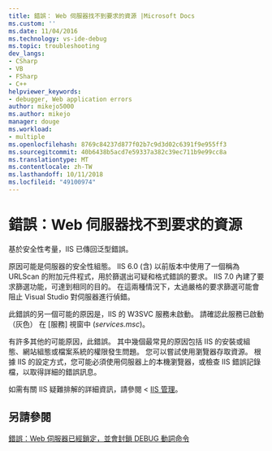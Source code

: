 ```yaml
---
title: 錯誤： Web 伺服器找不到要求的資源 |Microsoft Docs
ms.custom: ''
ms.date: 11/04/2016
ms.technology: vs-ide-debug
ms.topic: troubleshooting
dev_langs:
- CSharp
- VB
- FSharp
- C++
helpviewer_keywords:
- debugger, Web application errors
author: mikejo5000
ms.author: mikejo
manager: douge
ms.workload:
- multiple
ms.openlocfilehash: 8769c84237d877f02b7c9d3d02c6391f9e955ff3
ms.sourcegitcommit: 40b6438b5acd7e59337a382c39ec711b9e99cc8a
ms.translationtype: MT
ms.contentlocale: zh-TW
ms.lasthandoff: 10/11/2018
ms.locfileid: "49100974"
---
```

# <a name="error-the-web-server-could-not-find-the-requested-resource"></a>錯誤：Web 伺服器找不到要求的資源
基於安全性考量，IIS 已傳回泛型錯誤。  

原因可能是伺服器的安全性組態。 IIS 6.0 (含) 以前版本中使用了一個稱為 URLScan 的附加元件程式，用於篩選出可疑和格式錯誤的要求。 IIS 7.0 內建了要求篩選功能，可達到相同的目的。 在這兩種情況下，太過嚴格的要求篩選可能會阻止 Visual Studio 對伺服器進行偵錯。  

此錯誤的另一個可能的原因是，IIS 的 W3SVC 服務未啟動。 請確認此服務已啟動 （灰色） 在 [服務] 視窗中 (*services.msc*)。

有許多其他的可能原因，此錯誤。 其中幾個最常見的原因包括 IIS 的安裝或組態、網站組態或檔案系統的權限發生問題。 您可以嘗試使用瀏覽器存取資源。 根據 IIS 的設定方式，您可能必須使用伺服器上的本機瀏覽器，或檢查 IIS 錯誤記錄檔，以取得詳細的錯誤訊息。  
  
 如需有關 IIS 疑難排解的詳細資訊，請參閱 < [IIS 管理](/iis/manage/provisioning-and-managing-iis/iis-management-and-administration)。  
  
## <a name="see-also"></a>另請參閱  
 [錯誤：Web 伺服器已經鎖定，並會封鎖 DEBUG 動詞命令](../debugger/error-the-web-server-has-been-locked-down-and-is-blocking-the-debug-verb.md)